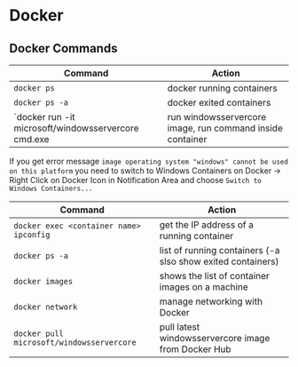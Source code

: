# Docker

## Docker Commands

| Command                                                     |               Action                                          |
|-------------------------------------------------------------|---------------------------------------------------------------|
|`docker ps`                                                  | docker running containers                                     |
|`docker ps -a`                                               | docker exited containers                                      |
|`docker run -it microsoft/windowsservercore cmd.exe          | run windowsservercore image, run command inside container     |

If you get error message `image operating system "windows" cannot be used on this platform` you need to switch to Windows Containers on Docker -> Right Click on Docker Icon in Notification Area and choose `Switch to Windows Containers...`

| Command                                                     |               Action                                          |
|-------------------------------------------------------------|---------------------------------------------------------------|
|`docker exec <container name> ipconfig`                      | get the IP address of a running container                     |
|`docker ps -a`                                               | list of running containers (-a slso show exited containers)   |
|`docker images`                                              | shows the list of container images on a machine               |
|`docker network`                                             | manage networking with Docker                                 |
|`docker pull microsoft/windowsservercore`                    | pull latest windowsservercore image from Docker Hub           |
